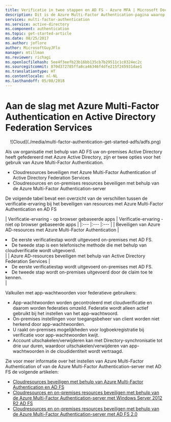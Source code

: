 ```yaml
---
title: Verificatie in twee stappen en AD FS - Azure MFA | Microsoft Docs
description: Dit is de Azure Multi-Factor Authentication-pagina waarop wordt beschreven hoe u met Azure MFA en AD FS aan de slag kunt gaan.
services: multi-factor-authentication
ms.service: active-directory
ms.component: authentication
ms.topic: get-started-article
ms.date: 08/25/2017
ms.author: joflore
author: MicrosoftGuyJFlo
manager: mtillman
ms.reviewer: richagi
ms.openlocfilehash: 5ee4f3eefb23b16bb135cb7b29511c1c0324ec2c
ms.sourcegitcommit: 870d372785ffa8ca46346f4dfe215f245931dae1
ms.translationtype: HT
ms.contentlocale: nl-NL
ms.lasthandoff: 05/08/2018
---
```

# <a name="getting-started-with-azure-multi-factor-authentication-and-active-directory-federation-services"></a>Aan de slag met Azure Multi-Factor Authentication en Active Directory Federation Services

<center>![Cloud](./media/multi-factor-authentication-get-started-adfs/adfs.png)</center>

Als uw organisatie met behulp van AD FS uw on-premises Active Directory heeft gefedereerd met Azure Active Directory, zijn er twee opties voor het gebruik van Azure Multi-Factor Authentication.

* Cloudresources beveiligen met Azure Multi-Factor Authentication of Active Directory Federation Services
* Cloudresources en on-premises resources beveiligen met behulp van de Azure Multi-Factor Authentication-server

De volgende tabel bevat een overzicht van de verschillen tussen de verificatie-ervaring bij het beveiligen van resources met Azure Multi-Factor Authentication en AD FS

| Verificatie-ervaring - op browser gebaseerde apps | Verificatie-ervaring - niet op browser gebaseerde apps |
|:--- |:--- |:--- |
| Beveiligen van Azure AD-resources met Azure Multi-Factor Authentication |<li>De eerste verificatiestap wordt uitgevoerd on-premises met AD FS.</li> <li>De tweede stap is een telefonische methode die met behulp van cloudverificatie wordt uitgevoerd.</li> |
| Azure AD-resources beveiligen met behulp van Active Directory Federation Services |<li>De eerste verificatiestap wordt uitgevoerd on-premises met AD FS.</li><li>De tweede stap wordt on-premises uitgevoerd door de claim toe te kennen.</li> |

Valkuilen met app-wachtwoorden voor federatieve gebruikers:

* App-wachtwoorden worden gecontroleerd met cloudverificatie en daarom worden federaties omzeild. Federatie wordt alleen actief gebruikt bij het instellen van het app-wachtwoord.
* On-premises instellingen voor toegangsbeheer van client worden niet herkend door app-wachtwoorden.
* U raakt on-premises mogelijkheden voor logboekregistratie bij verificatie voor app-wachtwoorden kwijt.
* Account uitschakelen/verwijderen kan met Directory-synchronisatie tot drie uur duren, waardoor uitschakelen/verwijderen van app-wachtwoorden in de cloudidentiteit wordt vertraagd.

Zie voor meer informatie over het instellen van Azure Multi-Factor Authentication of van de Azure Multi-Factor Authentication-server met AD FS de volgende artikelen:

* [Cloudresources beveiligen met behulp van Azure Multi-Factor Authentication en AD FS](howto-mfa-adfs.md)
* [Cloudresources en on-premises resources beveiligen met behulp van de Azure Multi-Factor Authentication-server met Windows Server 2012 R2 AD FS](howto-mfaserver-adfs-2012.md)
* [Cloudresources en on-premises resources beveiligen met behulp van de Azure Multi-Factor Authentication-server met AD FS 2.0](howto-mfaserver-adfs-2.md)
